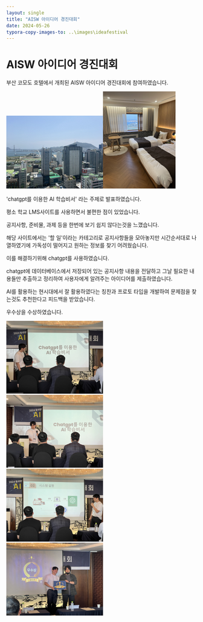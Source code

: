 ```yaml
---
layout: single
title: "AISW 아이디어 경진대회"
date: 2024-05-26
typora-copy-images-to: ..\images\ideafestival
---
```


# AISW 아이디어 경진대회

부산 코모도 호텔에서 개최된 AISW 아이디어 경진대회에 참여하였습니다.

<img src="..\images\ideafestival\IMG_6498.JPEG" alt="IMG_6498" style="zoom:25%;" /><img src="..\images\ideafestival\IMG_6499.JPEG" alt="IMG_6499" style="zoom:25%;" />

'chatgpt를 이용한 AI 학습비서' 라는 주제로 발표하였습니다.

평소 학교 LMS사이트를 사용하면서 불편한 점이 있었습니다.

공지사항, 준비물, 과제 등을 한번에 보기 쉽지 않다는것을 느꼈습니다.

해당 사이트에서는 '할 일'이라는 카테고리로 공지사항들을 모아놓지만 시간순서대로 나열하였기에 가독성이 떨어지고 원하는 정보를 찾기 어려웠습니다.

이를 해결하기위해 chatgpt를 사용하였습니다.

chatgpt에 데이터베이스에서 저장되어 있는 공지사항 내용을 전달하고 그날 필요한 내용들만 추출하고 정리하여 사용자에게 알려주는 아이디어를 제출하였습니다.

AI를 활용하는 현시대에서 잘 활용하였다는 칭찬과 프로토 타입을 개발하여 문제점을 찾는것도 추천한다고 피드백을 받았습니다.

우수상을 수상하였습니다.

<img src="..\images\ideafestival\IMG_6503.JPG" alt="IMG_6503" style="zoom: 25%;" />

<img src="..\images\ideafestival\IMG_6504.JPG" alt="IMG_6504" style="zoom:25%;" />

<img src="..\images\ideafestival\IMG_6505.JPG" alt="IMG_6505" style="zoom:25%;" />

<img src="..\images\ideafestival\IMG_6508.JPG" alt="IMG_6508" style="zoom:25%;" />